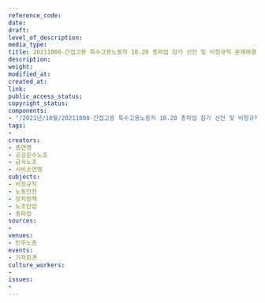 ```yaml
---
reference_code: 
date: 
draft: 
level_of_description: 
media_type: 
title: 20211008-간접고용 특수고용노동자 10.20 총파업 참가 선언 및 비정규직 문제해결 촉구 기자회견
description: 
weight: 
modified_at: 
created_at: 
link: 
public_access_status: 
copyright_status: 
components:
- "/2021년/10월/20211008-간접고용 특수고용노동자 10.20 총파업 참가 선언 및 비정규직 문제해결 촉구 기자회견/_1D29139.jpg"
tags:
- 
creators:
- 총연맹
- 공공운수노조
- 금속노조
- 서비스연맹
subjects:
- 비정규직
- 노동안전
- 정치정책
- 노조탄압
- 총파업
sources:
- 
venues:
- 민주노총
events:
- 기자회견
culture_workers:
- 
issues:
- 
---
```

